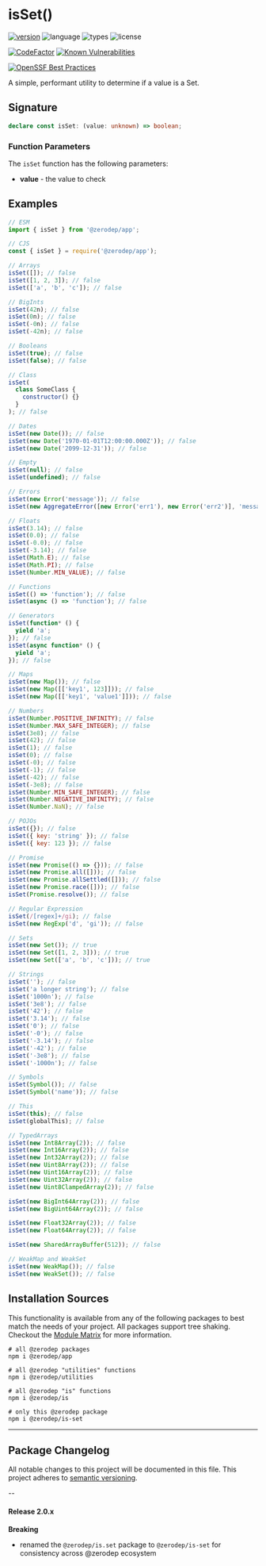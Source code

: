 # isSet()

[![version](https://img.shields.io/npm/v/@zerodep/is-set?style=flat-square&color=blue)](https://www.npmjs.com/package/@zerodep/is-set)
![language](https://img.shields.io/badge/typescript-100%25-blue?style=flat-square)
![types](https://img.shields.io/badge/types-included-blue?style=flat-square)
![license](https://img.shields.io/github/license/cdepage/zerodep?color=blue&style=flat-square)

[![CodeFactor](https://www.codefactor.io/repository/github/cdepage/zerodep/badge)](https://www.codefactor.io/repository/github/cdepage/zerodep)
[![Known Vulnerabilities](https://snyk.io/test/github/cdepage/zerodep/badge.svg)](https://snyk.io/test/github/cdepage/zerodep)

[![OpenSSF Best Practices](https://www.bestpractices.dev/projects/9225/badge)](https://www.bestpractices.dev/projects/9225)

A simple, performant utility to determine if a value is a Set.

## Signature

```typescript
declare const isSet: (value: unknown) => boolean;
```

### Function Parameters

The `isSet` function has the following parameters:

- **value** - the value to check

## Examples

```javascript
// ESM
import { isSet } from '@zerodep/app';

// CJS
const { isSet } = require('@zerodep/app');
```

```javascript
// Arrays
isSet([]); // false
isSet([1, 2, 3]); // false
isSet(['a', 'b', 'c']); // false

// BigInts
isSet(42n); // false
isSet(0n); // false
isSet(-0n); // false
isSet(-42n); // false

// Booleans
isSet(true); // false
isSet(false); // false

// Class
isSet(
  class SomeClass {
    constructor() {}
  }
); // false

// Dates
isSet(new Date()); // false
isSet(new Date('1970-01-01T12:00:00.000Z')); // false
isSet(new Date('2099-12-31')); // false

// Empty
isSet(null); // false
isSet(undefined); // false

// Errors
isSet(new Error('message')); // false
isSet(new AggregateError([new Error('err1'), new Error('err2')], 'message')); // false

// Floats
isSet(3.14); // false
isSet(0.0); // false
isSet(-0.0); // false
isSet(-3.14); // false
isSet(Math.E); // false
isSet(Math.PI); // false
isSet(Number.MIN_VALUE); // false

// Functions
isSet(() => 'function'); // false
isSet(async () => 'function'); // false

// Generators
isSet(function* () {
  yield 'a';
}); // false
isSet(async function* () {
  yield 'a';
}); // false

// Maps
isSet(new Map()); // false
isSet(new Map([['key1', 123]])); // false
isSet(new Map([['key1', 'value1']])); // false

// Numbers
isSet(Number.POSITIVE_INFINITY); // false
isSet(Number.MAX_SAFE_INTEGER); // false
isSet(3e8); // false
isSet(42); // false
isSet(1); // false
isSet(0); // false
isSet(-0); // false
isSet(-1); // false
isSet(-42); // false
isSet(-3e8); // false
isSet(Number.MIN_SAFE_INTEGER); // false
isSet(Number.NEGATIVE_INFINITY); // false
isSet(Number.NaN); // false

// POJOs
isSet({}); // false
isSet({ key: 'string' }); // false
isSet({ key: 123 }); // false

// Promise
isSet(new Promise(() => {})); // false
isSet(new Promise.all([])); // false
isSet(new Promise.allSettled([])); // false
isSet(new Promise.race([])); // false
isSet(Promise.resolve()); // false

// Regular Expression
isSet(/[regex]+/gi); // false
isSet(new RegExp('d', 'gi')); // false

// Sets
isSet(new Set()); // true
isSet(new Set([1, 2, 3])); // true
isSet(new Set(['a', 'b', 'c'])); // true

// Strings
isSet(''); // false
isSet('a longer string'); // false
isSet('1000n'); // false
isSet('3e8'); // false
isSet('42'); // false
isSet('3.14'); // false
isSet('0'); // false
isSet('-0'); // false
isSet('-3.14'); // false
isSet('-42'); // false
isSet('-3e8'); // false
isSet('-1000n'); // false

// Symbols
isSet(Symbol()); // false
isSet(Symbol('name')); // false

// This
isSet(this); // false
isSet(globalThis); // false

// TypedArrays
isSet(new Int8Array(2)); // false
isSet(new Int16Array(2)); // false
isSet(new Int32Array(2)); // false
isSet(new Uint8Array(2)); // false
isSet(new Uint16Array(2)); // false
isSet(new Uint32Array(2)); // false
isSet(new Uint8ClampedArray(2)); // false

isSet(new BigInt64Array(2)); // false
isSet(new BigUint64Array(2)); // false

isSet(new Float32Array(2)); // false
isSet(new Float64Array(2)); // false

isSet(new SharedArrayBuffer(512)); // false

// WeakMap and WeakSet
isSet(new WeakMap()); // false
isSet(new WeakSet()); // false
```

## Installation Sources

This functionality is available from any of the following packages to best match the needs of your project. All packages support tree shaking. Checkout the [Module Matrix](/) for more information.

```shell
# all @zerodep packages
npm i @zerodep/app

# all @zerodep "utilities" functions
npm i @zerodep/utilities

# all @zerodep "is" functions
npm i @zerodep/is

# only this @zerodep package
npm i @zerodep/is-set
```

---

## Package Changelog

All notable changes to this project will be documented in this file. This project adheres to [semantic versioning](https://semver.org/spec/v2.0.0.html).

--

#### Release 2.0.x

**Breaking**

- renamed the `@zerodep/is.set` package to `@zerodep/is-set` for consistency across @zerodep ecosystem
